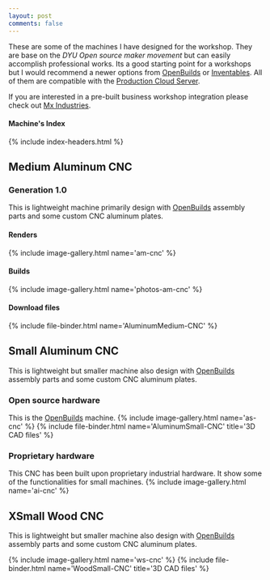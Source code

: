 ```yaml
---
layout: post
comments: false
---
```


These are some of the machines I have designed for the workshop. They are base on the *DYU Open source maker movement* but can easily accomplish professional works. Its a good starting point for a workshops but I would recommend a newer options from [OpenBuilds](https://openbuildspartstore.com/) or [Inventables](https://www.inventables.com/). All of them are compatible with the [Production Cloud Server](/open-source/#production-cloud-server).

If you are interested in a pre-built business workshop integration please check out [Mx Industries](/projects/2019-07-25-mx-industries.html).

#### Machine's Index
{% include index-headers.html %}

## Medium Aluminum CNC

### Generation 1.0
This is lightweight machine primarily design with [OpenBuilds](https://openbuildspartstore.com/) assembly parts and some custom CNC aluminum plates.  
#### Renders
{% include image-gallery.html name='am-cnc' %}
#### Builds
{% include image-gallery.html name='photos-am-cnc' %}
#### Download files
{% include file-binder.html name='AluminumMedium-CNC' %}

## Small Aluminum CNC
This is lightweight but smaller machine also design with [OpenBuilds](https://openbuildspartstore.com/) assembly parts and some custom CNC aluminum plates.

### Open source hardware
This is the [OpenBuilds](https://openbuildspartstore.com/) machine.
{% include image-gallery.html name='as-cnc' %}
{% include file-binder.html name='AluminumSmall-CNC' title='3D CAD files' %}

### Proprietary hardware
This CNC has been built upon proprietary industrial hardware. It show some of the functionalities for small machines.
{% include image-gallery.html name='ai-cnc' %}

## XSmall Wood CNC
This is lightweight but smaller machine also design with [OpenBuilds](https://openbuildspartstore.com/) assembly parts and some custom CNC aluminum plates.

{% include image-gallery.html name='ws-cnc' %}
{% include file-binder.html name='WoodSmall-CNC' title='3D CAD files' %}
